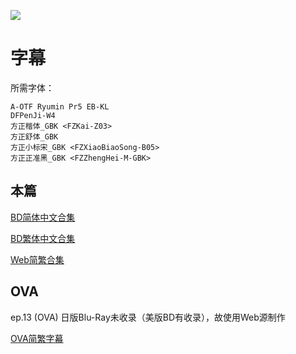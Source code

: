 ![](https://nekomoe.pages.dev/images/2017-10/coderealize-anime.jpg)

# 字幕

所需字体：
```
A-OTF Ryumin Pr5 EB-KL
DFPenJi-W4
方正楷体_GBK <FZKai-Z03>
方正舒体_GBK
方正小标宋_GBK <FZXiaoBiaoSong-B05>
方正正准黑_GBK <FZZhengHei-M-GBK>
```

## 本篇

[BD简体中文合集](https://github.com/Nekomoekissaten-SUB/Nekomoekissaten-poi-Subs/Code-Realize-Sousei-no-Himegimi/coderealize-anime_BD_CHS.7z)

[BD繁体中文合集](https://github.com/Nekomoekissaten-SUB/Nekomoekissaten-poi-Subs/Code-Realize-Sousei-no-Himegimi/coderealize-anime_BD_CHT.7z)

[Web简繁合集](https://github.com/Nekomoekissaten-SUB/Nekomoekissaten-poi-Subs/coderealize-anime_Web.7z)

## OVA

ep.13 (OVA) 日版Blu-Ray未收录（美版BD有收录），故使用Web源制作

[OVA简繁字幕](https://github.com/Nekomoekissaten-SUB/Nekomoekissaten-poi-Subs/Code-Realize-Sousei-no-Himegimi/coderealize-anime_OVA_Web.7z)